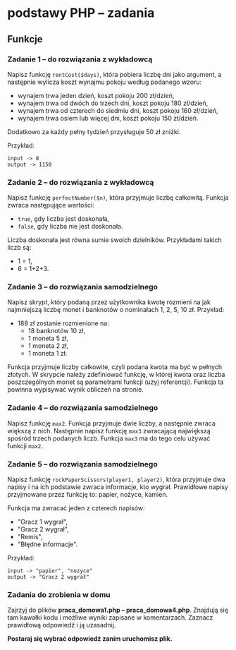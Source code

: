 # podstawy PHP &ndash; zadania
## Funkcje


### Zadanie 1 &ndash; do rozwiązania z wykładowcą
Napisz funkcję ```rentCost($days)```, która pobiera liczbę dni jako argument, a następnie wylicza koszt wynajmu pokoju według podanego wzoru:
* wynajem trwa jeden dzień, koszt pokoju 200 zł/dzień,
* wynajem trwa od dwóch do trzech dni, koszt pokoju 180 zł/dzień,
* wynajem trwa od czterech do siedmiu dni, koszt pokoju 160 zł/dzień,
* wynajem trwa osiem lub więcej dni, koszt pokoju 150 zł/dzień.

Dodatkowo za każdy pełny tydzień przysługuje 50 zł zniżki.

Przykład:
```
input -> 8
output -> 1150
```
### Zadanie 2 &ndash; do rozwiązania z wykładowcą
Napisz funkcję ```perfectNumber($n)```, która przyjmuje liczbę całkowitą. Funkcja zwraca następujące wartości:
* `true`, gdy liczba jest doskonała,
* `false`, gdy liczba nie jest doskonała.

Liczba doskonała jest równa sumie swoich dzielników. Przykładami takich liczb są:
* 1 = 1,
* 6 = 1+2+3.


### Zadanie 3 &ndash; do rozwiązania samodzielnego
Napisz skrypt, który podaną przez użytkownika kwotę rozmieni na jak najmniejszą liczbę monet i banknotów o nominałach 1, 2, 5, 10 zł.
Przykład:
* 188 zł zostanie rozmienione na:
  * 18 banknotów 10 zł,
  * 1 moneta 5 zł,
  * 1 moneta 2 zł,
  * 1 moneta 1 zł.

Funkcja przyjmuje liczby całkowite, czyli podana kwota ma być w pełnych złotych.
W skrypcie należy zdefiniować funkcję, w której kwota oraz liczba poszczególnych monet są parametrami funkcji (użyj referencji). Funkcja ta powinna wypisywać wynik obliczeń na stronie.

### Zadanie 4 &ndash; do rozwiązania samodzielnego
Napisz funkcję `max2`. Funkcja przyjmuje dwie liczby, a następnie zwraca większą z nich. Następnie napisz funkcję `max3` zwracającą największą spośród trzech podanych liczb. Funkcja `max3` ma do tego celu używać funkcji `max2`.

### Zadanie 5 &ndash; do rozwiązania samodzielnego
Napisz funkcję `rockPaperScissors(player1, player2)`, która przyjmuje dwa napisy i na ich podstawie zwraca informacje, kto wygrał. Prawidłowe napisy przyjmowane przez funkcję to: papier, nożyce, kamien.

Funkcja ma zwracać jeden z czterech napisów:
* "Gracz 1 wygrał",
* "Gracz 2 wygrał",
* "Remis",
* "Błędne informacje".

Przykład:
```
input -> "papier", "nozyce"
output -> "Gracz 2 wygrał"
```

### Zadania do zrobienia w domu
Zajrzyj do plików **praca_domowa1.php &ndash; praca_domowa4.php**. Znajdują się tam kawałki kodu i możliwe wyniki zapisane w komentarzach.
Zaznacz prawidłową odpowiedź i ją uzasadnij.

**Postaraj się wybrać odpowiedź zanim uruchomisz plik.**
